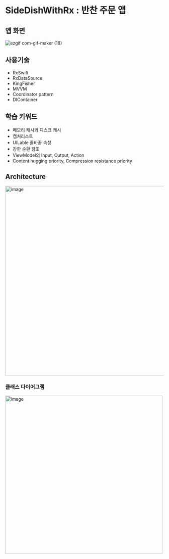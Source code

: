 # SideDishWithRx : 반찬 주문 앱

## 앱 화면
![ezgif com-gif-maker (18)](https://user-images.githubusercontent.com/73683735/159449120-e564c123-9ba6-4744-bad5-3f6a35b2cef1.gif)

## 사용기술
- RxSwift
- RxDataSource
- KingFisher
- MVVM
- Coordinator pattern
- DIContainer 

## 학습 키워드
- 메모리 캐시와 디스크 캐시
- 캡처리스트
- UILable 줄바꿈 속성
- 강한 순환 참조
- ViewModel의 Input, Output, Action
- Content hugging priority, Compression resistance priority

## Architecture
<img width="600" alt="image" src="https://user-images.githubusercontent.com/73683735/159128378-65154f9b-ef6a-491a-a8c0-deb83b296747.png">  

### 클래스 다이어그램

<img width="500" alt="image" src="https://user-images.githubusercontent.com/73683735/159132065-22139ee3-42a5-405f-98ef-a35e085c8b30.png">

